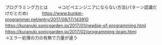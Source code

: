 プログラミング力とは
　　→コピペエンジニアにならない方法(パターン認識だけだとだめ)
　　　https://www.bunkei-programmer.net/entry/2017/08/17/143910
　　　https://kuranuki.sonicgarden.jp/2017/01/newbie-of-programming.html
　　　https://kuranuki.sonicgarden.jp/2017/02/programming-brain.html
　　　
　　→エラー処理の力の有無で力量が違う